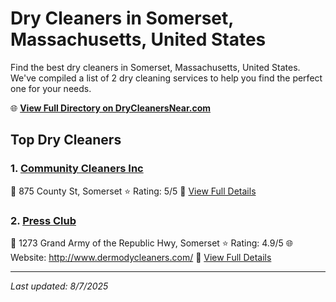 # Dry Cleaners in Somerset, Massachusetts, United States

Find the best dry cleaners in Somerset, Massachusetts, United States. We've compiled a list of 2 dry cleaning services to help you find the perfect one for your needs.

🌐 **[View Full Directory on DryCleanersNear.com](https://drycleanersnear.com/city/US/Massachusetts/Somerset)**

## Top Dry Cleaners

### 1. [Community Cleaners Inc](https://drycleanersnear.com/dryCleaner/68819457a2f5b6ba0749a554/community-cleaners-inc)
📍 875 County St, Somerset
⭐ Rating: 5/5
🔗 [View Full Details](https://drycleanersnear.com/dryCleaner/68819457a2f5b6ba0749a554/community-cleaners-inc)

### 2. [Press Club](https://drycleanersnear.com/dryCleaner/688193b0a2f5b6ba07499eb1/press-club)
📍 1273 Grand Army of the Republic Hwy, Somerset
⭐ Rating: 4.9/5
🌐 Website: http://www.dermodycleaners.com/
🔗 [View Full Details](https://drycleanersnear.com/dryCleaner/688193b0a2f5b6ba07499eb1/press-club)


---

*Last updated: 8/7/2025*
